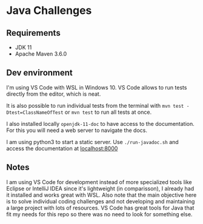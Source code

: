 # Java Challenges
## Requirements
- JDK 11
- Apache Maven 3.6.0

## Dev environment
I'm using VS Code with WSL in Windows 10. VS Code allows to run tests directly from the editor, which is neat.

It is also possible to run individual tests from the terminal with `mvn test -Dtest=ClassNameOfTest` or `mvn test` to run all tests at once.

I also installed locally `openjdk-11-doc` to have access to the documentation. For this you will need a web server to navigate the docs.

I am using python3 to start a static server. Use `./run-javadoc.sh` and access the documentation at [localhost:8000](http://localhost:8000/api/index.html)

## Notes
I am using VS Code for development instead of more specialized tools like Eclipse or IntelliJ IDEA since it's lightweight (in comparisson), I already had it installed and
works great with WSL. Also note that the main objective here is to solve individual coding challenges and not developing and maintaining a large project with lots of resources. VS Code has great tools for Java that fit my needs for this repo so there was no need to look for something else.